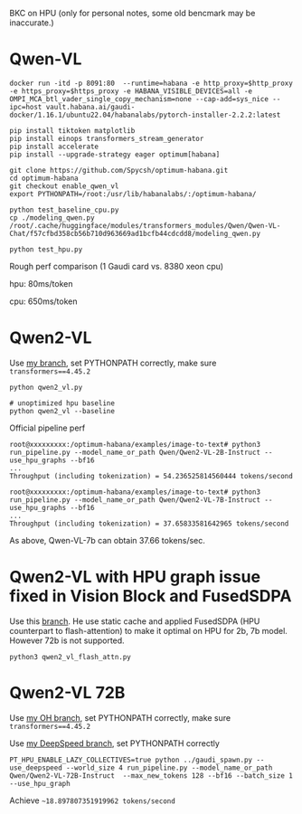 BKC on HPU (only for personal notes, some old bencmark may be inaccurate.)

# Qwen-VL
```
docker run -itd -p 8091:80  --runtime=habana -e http_proxy=$http_proxy -e https_proxy=$https_proxy -e HABANA_VISIBLE_DEVICES=all -e OMPI_MCA_btl_vader_single_copy_mechanism=none --cap-add=sys_nice --ipc=host vault.habana.ai/gaudi-docker/1.16.1/ubuntu22.04/habanalabs/pytorch-installer-2.2.2:latest

pip install tiktoken matplotlib
pip install einops transformers_stream_generator
pip install accelerate
pip install --upgrade-strategy eager optimum[habana]

git clone https://github.com/Spycsh/optimum-habana.git
cd optimum-habana
git checkout enable_qwen_vl
export PYTHONPATH=/root:/usr/lib/habanalabs/:/optimum-habana/

python test_baseline_cpu.py
cp ./modeling_qwen.py /root/.cache/huggingface/modules/transformers_modules/Qwen/Qwen-VL-Chat/f57cfbd358cb56b710d963669ad1bcfb44cdcdd8/modeling_qwen.py

python test_hpu.py
```

Rough perf comparison (1 Gaudi card vs. 8380 xeon cpu)

hpu: 80ms/token

cpu: 650ms/token


# Qwen2-VL

Use [my branch](https://github.com/Spycsh/optimum-habana/tree/qwen2_vl), set PYTHONPATH correctly, make sure `transformers==4.45.2`

```
python qwen2_vl.py

# unoptimized hpu baseline
python qwen2_vl --baseline
```

Official pipeline perf

```
root@xxxxxxxxx:/optimum-habana/examples/image-to-text# python3 run_pipeline.py --model_name_or_path Qwen/Qwen2-VL-2B-Instruct --use_hpu_graphs --bf16
...
Throughput (including tokenization) = 54.236525814560444 tokens/second

root@xxxxxxxxx:/optimum-habana/examples/image-to-text# python3 run_pipeline.py --model_name_or_path Qwen/Qwen2-VL-7B-Instruct --use_hpu_graphs --bf16
...
Throughput (including tokenization) = 37.65833581642965 tokens/second

```

As above, Qwen-VL-7b can obtain 37.66 tokens/sec.

# Qwen2-VL with HPU graph issue fixed in Vision Block and FusedSDPA

Use this [branch](https://github.com/nngokhale/optimum-habana/tree/Qwen2VLPR). He use static cache and applied FusedSDPA (HPU counterpart to flash-attention) to make it optimal on HPU for 2b, 7b model. However 72b is not supported.

```
python3 qwen2_vl_flash_attn.py
```

# Qwen2-VL 72B

Use [my OH branch](https://github.com/Spycsh/optimum-habana/tree/qwen2_vl), set PYTHONPATH correctly, make sure `transformers==4.45.2`

Use [my DeepSpeed branch](https://github.com/Spycsh/DeepSpeed/tree/qwen2_vl), set PYTHONPATH correctly

```
PT_HPU_ENABLE_LAZY_COLLECTIVES=true python ../gaudi_spawn.py --use_deepspeed --world_size 4 run_pipeline.py --model_name_or_path Qwen/Qwen2-VL-72B-Instruct  --max_new_tokens 128 --bf16 --batch_size 1 --use_hpu_graph

```

Achieve `~18.897807351919962 tokens/second`
